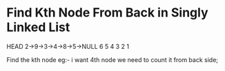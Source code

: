 # Find Kth Node From Back in Singly Linked List

HEAD
	2->9->3->4->8->5->NULL
	6   5    4     3    2    1

Find the kth node eg:- i want 4th node we need to count it from back side;